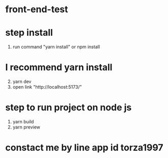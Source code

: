 # front-end-test

# step install

1. run command "yarn install" or npm install

# I recommend yarn install

2. yarn dev
3. open link "http://localhost:5173/"

# step to run project on node js

1. yarn build
2. yarn preview

# constact me by line app id torza1997
